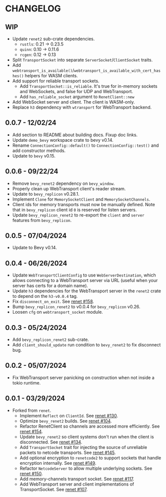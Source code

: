 # CHANGELOG

## WIP

- Update `renet2` sub-crate dependencies.
    - `rustls`: 0.21 -> 0.23.5
    - `quinn`: 0.10 -> 0.11.6
    - `rcgen`: 0.12 -> 0.13
- Split `TransportSocket` into separate `ServerSocket`/`ClientSocket` traits.
- Add `webtransport_is_available()`/`webtransport_is_available_with_cert_hashes()` helpers for WASM clients.
- Add support for reliable transport sockets.
    - Add `TransportSocket::is_reliable`. It's true for in-memory sockets and WebSockets, and false for UDP and WebTransport.
    - Add `has_reliable_socket` argument to `RenetClient::new`
- Add WebSocket server and client. The client is WASM-only.
- Replace `h3` dependency with `wtransport` for WebTransport backend.

## 0.0.7 - 12/02/24

- Add section to README about building docs. Fixup doc links.
- Update `demo_bevy` workspace crate to bevy v0.14.
- Rename `ConnectionConfig::default()` to `ConnectionConfig::test()` and add constructor methods.
- Update to `bevy` v0.15.

## 0.0.6 - 09/22/24

- Remove `bevy_renet2` dependency on `bevy_window`.
- Properly clean up WebTransport client's reader stream.
- Update to `bevy_replicon` v0.28.1.
- Implement `Clone` for `MemorySocketClient` and `MemorySocketChannels`.
- Client ids for memory transports must now be manually defined. Note that in `bevy_replicon` client id `0` is reserved for listen servers.
- Update `bevy_replicon_renet2` to re-export the `client` and `server` features from `bevy_replicon`.

## 0.0.5 - 07/04/2024

- Update to Bevy v0.14.

## 0.0.4 - 06/26/2024

- Update `WebTransportClientConfig` to use `WebServerDestination`, which allows connecting to a WebTransport server via URL (useful when your server has certs for a domain name).
- Update `h3` dependencies for the WebTransport server in the `renet2` crate to depend on the `h3-v0.0.4` tag.
- Fix `disconnect_on_exit`. See [renet #158](https://github.com/lucaspoffo/renet/pull/158).
- Bump `bevy_replicon_renet2` to v0.0.4 for `bevy_replicon` v0.26.
- Loosen `cfg` on `webtransport_socket` module.

## 0.0.3 - 05/24/2024

- Add `bevy_replicon_renet2` sub-crate.
- Add `client_should_update` run condition to `bevy_renet2` to fix disconnect bug.

## 0.0.2 - 05/07/2024

- Fix WebTransport server panicking on construction when not inside a tokio runtime.

## 0.0.1 - 03/29/2024

- Forked from `renet`.
    - Implement `Reflect` on `ClientId`. See [renet #130](https://github.com/lucaspoffo/renet/pull/130).
    - Optimize `bevy_renet2` builds. See [renet #104](https://github.com/lucaspoffo/renet/pull/104).
    - Refactor RenetClient so channels are accessed more efficiently. See [renet #154](https://github.com/lucaspoffo/renet/pull/154).
    - Update `bevy_renet2` so client systems don't run when the client is disconnected. See [renet #134](https://github.com/lucaspoffo/renet/pull/134).
    - Add `TransportSocket` trait for injecting the source of unreliable packets to netcode transports. See [renet #145](https://github.com/lucaspoffo/renet/pull/145).
    - Add optional encryption to `renetcode2` to support sockets that handle encryption internally. See [renet #149](https://github.com/lucaspoffo/renet/pull/149).
    - Refactor `NetcodeServer` to allow multiple underlying sockets. See [renet #150](https://github.com/lucaspoffo/renet/pull/150).
    - Add memory-channels transport socket. See [renet #117](https://github.com/lucaspoffo/renet/pull/117).
    - Add WebTransport server and client implementations of TransportSocket. See [renet #107](https://github.com/lucaspoffo/renet/pull/107).
